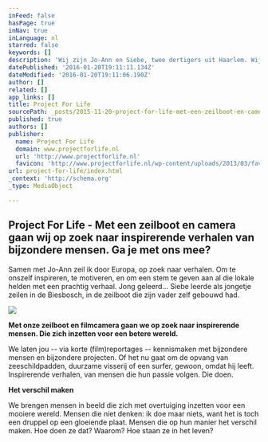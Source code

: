 ```yaml
---
inFeed: false
hasPage: true
inNav: true
inLanguage: nl
starred: false
keywords: []
description: 'Wij zijn Jo-Ann en Siebe, twee dertigers uit Haarlem. Wij zeilen door Europa, op zoek naar verhalen. Om te onszelf inspireren, te motiveren, en om een stem te geven aan al die lokale helden met een prachtig verhaal. Jong geleerd... Siebe leerde als jongetje zeilen in de Biesbosch, in de zeilboot die zijn vader zelf gebouwd had.'
datePublished: '2016-01-20T19:11:11.134Z'
dateModified: '2016-01-20T19:11:06.190Z'
author: []
related: []
app_links: []
title: Project For Life
sourcePath: _posts/2015-11-20-project-for-life-met-een-zeilboot-en-camera-gaan-wij-op-zo.md
published: true
authors: []
publisher:
  name: Project For Life
  domain: www.projectforlife.nl
  url: 'http://www.projectforlife.nl'
  favicon: 'http://www.projectforlife.nl/wp-content/uploads/2013/03/favicon.png'
url: project-for-life/index.html
_context: 'http://schema.org'
_type: MediaObject

---
```

<article style=""><h1>Project For Life - Met een zeilboot en camera gaan wij op zoek naar inspirerende verhalen van bijzondere mensen. Ga je met ons mee?</h1><p>Samen met Jo-Ann zeil ik door Europa, op zoek naar verhalen. Om te onszelf inspireren, te motiveren, en om een stem te geven aan al die lokale helden met een prachtig verhaal. Jong geleerd... Siebe leerde als jongetje zeilen in de Biesbosch, in de zeilboot die zijn vader zelf gebouwd had.</p><img src="https://s3-us-west-2.amazonaws.com/the-grid-img/p/4222da374f3006741e8603c6119d250424a1574c.png" /></article>

**Met onze zeilboot en filmcamera gaan we op zoek naar inspirerende mensen. Die zich inzetten voor een betere wereld.**

We laten jou -- via korte (film)reportages -- kennismaken met bijzondere mensen en bijzondere projecten. Of het nu gaat om de opvang van zeeschildpadden, duurzame visserij of een surfer, gewoon, omdat hij leeft. Inspirerende verhalen, van mensen die hun passie volgen. Die doen.

**Het verschil maken**

We brengen mensen in beeld die zich met overtuiging inzetten voor een mooiere wereld. Mensen die niet denken: ik doe maar niets, want het is toch een druppel op een gloeiende plaat. Mensen die op hun manier het verschil maken. Hoe doen ze dat? Waarom? Hoe staan ze in het leven?